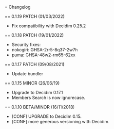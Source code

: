 = Changelog

== 0.1.19 PATCH (01/03/2022)
- Fix compatibility with Decidim 0.25.2

== 0.1.18 PATCH (19/01/2022)
- Security fixes:
- nokogiri: GHSA-2rr5-8q37-2w7h
- puma: GHSA-48w2-rm65-62xx

== 0.1.17 PATCH (09/08/2021)
- Update bundler

== 0.1.15 MINOR (26/06/19)
- Upgrade to Decidim 0.17.1
- Members Search is now ignorecase.

== 0.1.10 BETA/MINOR (16/11/2018)
- [CONF] UPGRADE to Decidim 0.15.
- [CONF] more generous versioning with Decidim.
 

